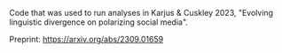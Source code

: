 
Code that was used to run analyses in Karjus &amp; Cuskley 2023, "Evolving linguistic divergence on polarizing social media".

Preprint: https://arxiv.org/abs/2309.01659
